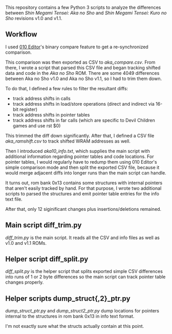 This repository contains a few Python 3 scripts to analyze the 
differences between *Shin Megami Tensei: Aka no Sho* and
*Shin Megami Tensei: Kuro no Sho* revisions v1.0 and v1.1.

## Workflow

I used [010 Editor](https://www.sweetscape.com/010editor/)'s
binary compare feature to get a re-synchronized comparison.

This comparison was then exported as CSV to *aka_compare.csv*.
From there, I wrote a script that parsed this CSV file and began
tracking shifted data and code in the *Aka no Sho* ROM.
There are some 4049 differences between Aka no Sho v1.0 and Aka
no Sho v1.1, so I had to trim them down.

To do that, I defined a few rules to filter the resultant diffs:

- track address shifts in calls
- track address shifts in load/store operations (direct and indirect via 16-bit register)
- track address shifts in pointer tables
- track address shifts in far calls (which are specific to Devil Children games and use rst $0)

This trimmed the diff down significantly. After that, I defined
a CSV file *aka_ramshift.csv*
to track shifted WRAM addresses as well.

Then I introduced *aka10_info.txt*, which supplies the main script
with additional information regarding pointer tables and code locations.
For pointer tables, I would regularly have to redump them using
010 Editor's simple comparison mode and then split the exported CSV file,
because it would merge adjacent diffs into longer runs than the main
script can handle.

It turns out, rom bank 0x13 contains some structures with
internal pointers that aren't easily tracked by hand.
For that purpose, I wrote two additional scripts to parsed
the structures and emit pointer table entries for the info text file.

After that, only 12 siginificant changes plus insertions/deletions
remained.

## Main script diff_trim.py

*diff_trim.py* is the main script. It reads all the CSV and info
files as well as v1.0 and v1.1 ROMs.

## Helper script diff_split.py

*diff_split.py* is the helper script that splits exported simple CSV
differences into runs of 1 or 2 byte differences so the main script can
track pointer table changes properly.

## Helper scripts dump_struct{,2}_ptr.py

*dump_struct_ptr.py* and *dump_struct2_ptr.py* dump locations for
pointers internal to the structures in rom bank 0x13 in info text format.

I'm not exactly sure what the structs actually contain at this point.
